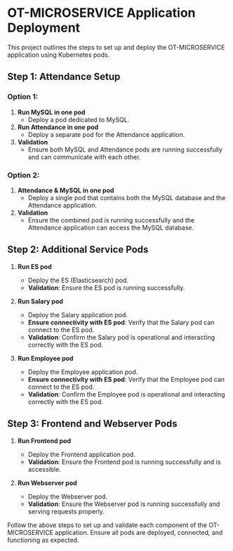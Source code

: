 # OT-MICROSERVICE Application Deployment

This project outlines the steps to set up and deploy the OT-MICROSERVICE application using Kubernetes pods.

## Step 1: Attendance Setup

### Option 1:
1. **Run MySQL in one pod**
   - Deploy a pod dedicated to MySQL.
2. **Run Attendance in one pod**
   - Deploy a separate pod for the Attendance application.
3. **Validation**
   - Ensure both MySQL and Attendance pods are running successfully and can communicate with each other.

### Option 2:
1. **Attendance & MySQL in one pod**
   - Deploy a single pod that contains both the MySQL database and the Attendance application.
2. **Validation**
   - Ensure the combined pod is running successfully and the Attendance application can access the MySQL database.

## Step 2: Additional Service Pods

1. **Run ES pod**
   - Deploy the ES (Elasticsearch) pod.
   - **Validation**: Ensure the ES pod is running successfully.
   
2. **Run Salary pod**
   - Deploy the Salary application pod.
   - **Ensure connectivity with ES pod**: Verify that the Salary pod can connect to the ES pod.
   - **Validation**: Confirm the Salary pod is operational and interacting correctly with the ES pod.

3. **Run Employee pod**
   - Deploy the Employee application pod.
   - **Ensure connectivity with ES pod**: Verify that the Employee pod can connect to the ES pod.
   - **Validation**: Confirm the Employee pod is operational and interacting correctly with the ES pod.

## Step 3: Frontend and Webserver Pods

1. **Run Frontend pod**
   - Deploy the Frontend application pod.
   - **Validation**: Ensure the Frontend pod is running successfully and is accessible.

2. **Run Webserver pod**
   - Deploy the Webserver pod.
   - **Validation**: Ensure the Webserver pod is running successfully and serving requests properly.

Follow the above steps to set up and validate each component of the OT-MICROSERVICE application. Ensure all pods are deployed, connected, and functioning as expected.

